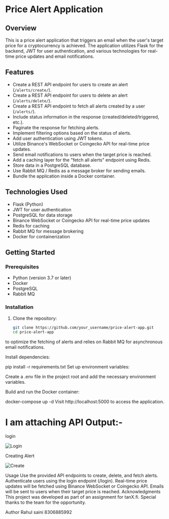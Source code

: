 # Price Alert Application

## Overview

This is a price alert application that triggers an email when the user's target price for a cryptocurrency is achieved. The application utilizes Flask for the backend, JWT for user authentication, and various technologies for real-time price updates and email notifications.

## Features

- Create a REST API endpoint for users to create an alert (`/alerts/create/`).
- Create a REST API endpoint for users to delete an alert (`/alerts/delete/`).
- Create a REST API endpoint to fetch all alerts created by a user (`/alerts/`).
- Include status information in the response (created/deleted/triggered, etc.).
- Paginate the response for fetching alerts.
- Implement filtering options based on the status of alerts.
- Add user authentication using JWT tokens.
- Utilize Binance's WebSocket or Coingecko API for real-time price updates.
- Send email notifications to users when the target price is reached.
- Add a caching layer for the "fetch all alerts" endpoint using Redis.
- Store data in a PostgreSQL database.
- Use Rabbit MQ / Redis as a message broker for sending emails.
- Bundle the application inside a Docker container.

## Technologies Used

- Flask (Python)
- JWT for user authentication
- PostgreSQL for data storage
- Binance WebSocket or Coingecko API for real-time price updates
- Redis for caching
- Rabbit MQ for message brokering
- Docker for containerization

## Getting Started

### Prerequisites

- Python (version 3.7 or later)
- Docker
- PostgreSQL
- Rabbit MQ

### Installation

1. Clone the repository:

   ```bash
   git clone https://github.com/your_username/price-alert-app.git
   cd price-alert-app
to optimize the fetching of alerts and relies on Rabbit MQ for asynchronous email notifications.


Install dependencies:

pip install -r requirements.txt
Set up environment variables:

Create a .env file in the project root and add the necessary environment variables.

Build and run the Docker container:

docker-compose up -d
Visit http://localhost:5000 to access the application.


# I am attaching API Output:-


login


![Login](https://github.com/RAHULSAINI830/Price-Alert-Application/assets/96569692/cf801978-cbb3-4170-8858-22dc95bc0d0e)

Creating Alert

![Create](https://github.com/RAHULSAINI830/Price-Alert-Application/assets/96569692/c437bfea-3fdc-4222-ab0f-7b17f4cdffa6)



Usage
Use the provided API endpoints to create, delete, and fetch alerts.
Authenticate users using the login endpoint (/login).
Real-time price updates will be fetched using Binance WebSocket or Coingecko API.
Emails will be sent to users when their target price is reached.
Acknowledgments
This project was developed as part of an assignment for tanX.fi. Special thanks to the team for the opportunity.

Author
Rahul saini
8306885992
